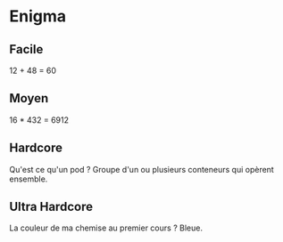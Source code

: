 # Enigma

## Facile
12 + 48 = 60

## Moyen 
16 * 432 = 6912

## Hardcore
Qu'est ce qu'un pod ? Groupe d'un ou plusieurs conteneurs qui opèrent ensemble. 

## Ultra Hardcore
La couleur de ma chemise au premier cours ? Bleue. 
